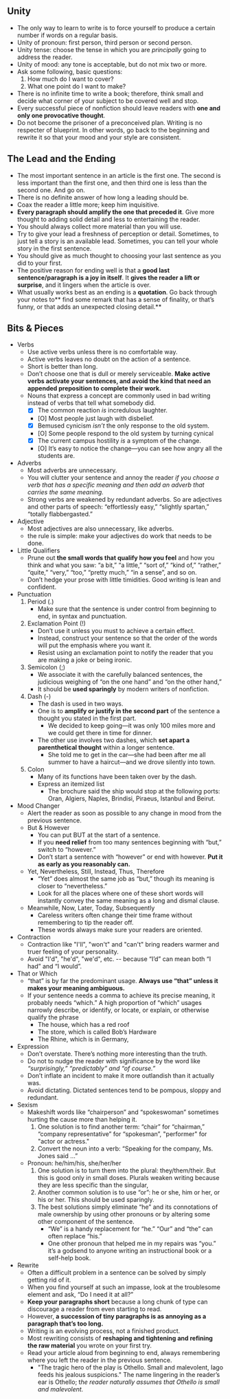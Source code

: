 ## Unity
- The only way to learn to write is to force yourself to produce a certain number if words on a regular basis.
- Unity of pronoun: first person, third person or second person.
- Unity tense: choose the tense in which you are *principally* going to address the reader.
- Unity of mood: any tone is acceptable, but do not mix two or more.
- Ask some following, basic questions:
	1. How much do I want to cover?
	1. What one point do I want to make?
- There is no infinite time to write a book; therefore, think small and decide what corner of your subject to be covered well and stop.
- Every successful piece of nonfiction should leave readers with **one and only one provocative thought**.
- Do not become the prisoner of a preconceived plan. Writing is no respecter of blueprint. In other words, go back to the beginning and rewrite it so that your mood and your style are consistent.

## The Lead and the Ending
- The most important sentence in an article is the first one. The second is less important than the first one, and then third one is less than the second one. And go on.
- There is no definite answer of how long a leading should be.
- Coax the reader a little more; keep him inquisitive.
- **Every paragraph should amplify the one that preceded it**. Give more thought to adding solid detail and less to entertaining the reader.
- You should always collect more material than you will use.
- Try to give your lead a freshness of perception or detail. Sometimes, to just tell a story is an available lead. Sometimes, you can tell your whole story in the first sentence.
- You should give as much thought to choosing your last sentence as you did to your first.
- The positive reason for ending well is that a **good last sentence/paragraph is a joy in itself**. It **gives the reader a lift or surprise**, and it lingers when the article is over.
- What usually works best as an ending is a **quotation**. Go back through your notes to** find some remark that has a sense of finality, or that’s funny, or that adds an unexpected closing detail.**

## Bits & Pieces
- Verbs
	- Use active verbs unless there is no comfortable way.
	- Active verbs leaves no doubt on the action of a sentence.
	- Short is better than long.
	- Don’t choose one that is dull or merely serviceable. **Make active verbs activate your sentences, and avoid the kind that need an appended preposition to complete their work.**
	- Nouns that express a concept are commonly used in bad writing instead of verbs that tell what somebody did.
		- [X] The common reaction *is* incredulous laughter. 
		- [O] Most people just laugh with disbelief.
		- [X] Bemused cynicism *isn’t* the only response to the old system.
		- [O] Some people respond to the old system by turning cynical
		- [X] The current campus hostility *is* a symptom of the change.
		- [O] It’s easy to notice the change—you can see how angry all the students are.
- Adverbs
	- Most adverbs are unnecessary.
	- You will clutter your sentence and annoy the reader *if you choose a verb that has a specific meaning and then add an adverb that carries the same meaning.*
	- Strong verbs are weakened by redundant adverbs. So are adjectives and other parts of speech: “effortlessly easy,” “slightly spartan,” “totally flabbergasted.”
- Adjective
	- Most adjectives are also unnecessary, like adverbs.
	- the rule is simple: make your adjectives do work that needs to be done.
- Little Qualifiers
	- Prune out **the small words that qualify how you feel** and how you think and what you saw: “a bit,” “a little,” “sort of,” “kind of,” “rather,” “quite,” “very,” “too,” “pretty much,” “in a sense”, and so on.
	- Don’t hedge your prose with little timidities. Good writing is lean and confident.
- Punctuation
	1. Period (.)
		- Make sure that the sentence is under control from beginning to end, in syntax and punctuation.
	2. Exclamation Point (!)
		- Don’t use it unless you must to achieve a certain effect.
		- Instead, construct your sentence so that the order of the words will put the emphasis where you want it.
		- Resist using an exclamation point to notify the reader that you are making a joke or being ironic.
	3. Semicolon (;)
		- We associate it with the carefully balanced sentences, the judicious weighing of “on the one hand” and “on the other hand,”
		- It should be **used sparingly** by modern writers of nonfiction.
	4. Dash (-)
		- The dash is used in two ways.
		- One is to **amplify or justify in the second part** of the sentence a thought you stated in the first part.
			- We decided to keep going—it was only 100 miles more and we could get there in time for dinner.
		- The other use involves two dashes, which **set apart a parenthetical thought** within a longer sentence.
			- She told me to get in the car—she had been after me all summer to have a haircut—and we drove silently into town.
	5. Colon
		- Many of its functions have been taken over by the dash.
		- Express an itemized list
			- The brochure said the ship would stop at the following ports: Oran, Algiers, Naples, Brindisi, Piraeus, Istanbul and Beirut.
- Mood Changer
	- Alert the reader as soon as possible to any change in mood from the previous sentence.
	- But & However
		- You can put BUT at the start of a sentence.
		- If you **need relief** from too many sentences beginning with “but,” switch to “however.”
		- Don’t start a sentence with “however” or end with however. **Put it as early as you reasonably can.**
	- Yet, Nevertheless, Still, Instead, Thus, Therefore
		- “Yet” does almost the same job as “but,” though its meaning is closer to “nevertheless.”
		- Look for all the places where one of these short words will instantly convey the same meaning as a long and dismal clause.
	- Meanwhile, Now, Later, Today, Subsequently
		- Careless writers often change their time frame without remembering to tip the reader off.
		- These words always make sure your readers are oriented.
- Contraction
	- Contraction like "I'll", "won't" and "can't" bring readers warmer and truer feeling of your personality.
	- Avoid "I'd", "he'd", "we'd", etc. -- because “I’d” can mean both “I had” and “I would”.
- That or Which
	- “that” is by far the predominant usage. **Always use “that” unless it makes your meaning ambiguous.**
	- If your sentence needs a comma to achieve its precise meaning, it probably needs “which.” A high proportion of “which” usages narrowly describe, or identify, or locate, or explain, or otherwise qualify the phrase
		- The house, which has a red roof
		- The store, which is called Bob’s Hardware
		- The Rhine, which is in Germany,
- Expression
	- Don’t overstate. There’s nothing more interesting than the truth.
	- Do not to nudge the reader with significance by the word like *“surprisingly,” “predictably” and “of course.”*
	- Don’t inflate an incident to make it more outlandish than it actually was.
	- Avoid dictating. Dictated sentences tend to be pompous, sloppy and redundant.
- Sexism
	- Makeshift words like “chairperson” and “spokeswoman” sometimes hurting the cause more than helping it.
		1. One solution is to find another term: “chair” for “chairman,” “company representative” for “spokesman”, "performer" for "actor or actress."
		2. Convert the noun into a verb: “Speaking for the company, Ms. Jones said …”
	- Pronoun: he/him/his, she/her/her
		1. One solution is to turn them into the plural: they/them/their. But this is good only in small doses. Plurals weaken writing because they are less specific than the singular,
		2. Another common solution is to use “or”: he or she, him or her, or his or her. This should be used sparingly.
		3. The best solutions simply eliminate “he” and its connotations of male ownership by using other pronouns or by altering some other component of the sentence.
			- “We” is a handy replacement for “he.” “Our” and “the” can often replace “his.”
			- One other pronoun that helped me in my repairs was “you.” it’s a godsend to anyone writing an instructional book or a self-help book.
- Rewrite
	- Often a difficult problem in a sentence can be solved by simply getting rid of it.
	- When you find yourself at such an impasse, look at the troublesome element and ask, “Do I need it at all?”
	- **Keep your paragraphs short** because a long chunk of type can discourage a reader from even starting to read.
	- However, **a succession of tiny paragraphs is as annoying as a paragraph that’s too long.**
	- Writing is an evolving process, not a finished product.
	- Most rewriting consists of **reshaping and tightening and refining the raw material** you wrote on your first try.
	- Read your article aloud from beginning to end, always remembering where you left the reader in the previous sentence.
		- "The tragic hero of the play is Othello. Small and malevolent, Iago feeds his jealous suspicions." The name lingering in the reader’s ear is Othello; t*he reader naturally assumes that Othello is small and malevolent.*

